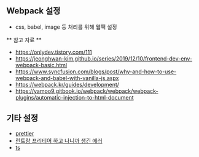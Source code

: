 ## Webpack 설정

- css, babel, image 등 처리를 위해 웹팩 설정

** 참고 자료 **

- https://onlydev.tistory.com/111
- https://jeonghwan-kim.github.io/series/2019/12/10/frontend-dev-env-webpack-basic.html
- https://www.syncfusion.com/blogs/post/why-and-how-to-use-webpack-and-babel-with-vanilla-js.aspx
- https://webpack.kr/guides/development/
- https://yamoo9.gitbook.io/webpack/webpack/webpack-plugins/automatic-injection-to-html-document

## 기타 설정

- [prettier](https://lakelouise.tistory.com/200)
- [린트랑 프리티어 하고 나니까 생긴 에러](https://github.com/AtomLinter/linter-eslint/issues/462)
- [ts](https://webpack.js.org/guides/typescript/#basic-setup)
